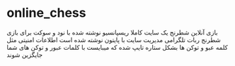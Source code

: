 # online_chess
بازی آنلاین شطرنج
یک سایت کاملا ریسپانسیو نوشته شده با نود و سوکت برای بازی شطرنج
ربات تلگرامی مدیریت سایت با پایتون نوشته شده است
اطلاعات امنیتی مثل کلمه عبو  و توکن ها بشکل ستاره تایپ شده که میبایست با کلمات عبور و توکن های شما جایگزین شوند

